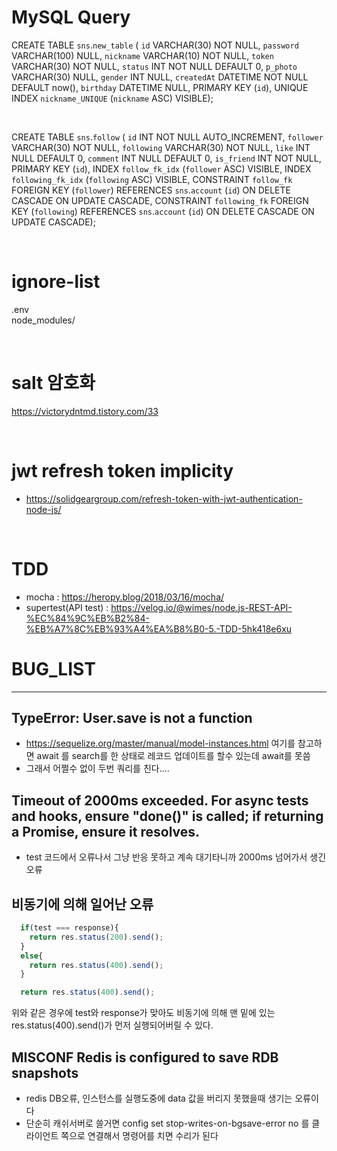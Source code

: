 # MySQL Query
  CREATE TABLE `sns`.`new_table` (
  `id` VARCHAR(30) NOT NULL,
  `password` VARCHAR(100) NULL,
  `nickname` VARCHAR(10) NOT NULL,
  `token` VARCHAR(30) NOT NULL,
  `status` INT NOT NULL DEFAULT 0,
  `p_photo` VARCHAR(30) NULL,
  `gender` INT NULL,
  `createdAt` DATETIME NOT NULL DEFAULT now(),
  `birthday` DATETIME NULL,
  PRIMARY KEY (`id`),
  UNIQUE INDEX `nickname_UNIQUE` (`nickname` ASC) VISIBLE);
  
&nbsp;  

  CREATE TABLE `sns`.`follow` (
  `id` INT NOT NULL AUTO_INCREMENT,
  `follower` VARCHAR(30) NOT NULL,
  `following` VARCHAR(30) NOT NULL,
  `like` INT NULL DEFAULT 0,
  `comment` INT NULL DEFAULT 0,
  `is_friend` INT NOT NULL,
  PRIMARY KEY (`id`),
  INDEX `follow_fk_idx` (`follower` ASC) VISIBLE,
  INDEX `following_fk_idx` (`following` ASC) VISIBLE,
  CONSTRAINT `follow_fk`
    FOREIGN KEY (`follower`)
    REFERENCES `sns`.`account` (`id`)
    ON DELETE CASCADE
    ON UPDATE CASCADE,
  CONSTRAINT `following_fk`
    FOREIGN KEY (`following`)
    REFERENCES `sns`.`account` (`id`)
    ON DELETE CASCADE
    ON UPDATE CASCADE);


&nbsp;
&nbsp;  

# ignore-list
  .env  
  node_modules/

&nbsp;
&nbsp;  

# salt 암호화
  <https://victorydntmd.tistory.com/33>

&nbsp;
&nbsp;

# jwt refresh token implicity
  - <https://solidgeargroup.com/refresh-token-with-jwt-authentication-node-js/>

&nbsp;
&nbsp;

# TDD
 - mocha : <https://heropy.blog/2018/03/16/mocha/>
 - supertest(API test) : <https://velog.io/@wimes/node.js-REST-API-%EC%84%9C%EB%B2%84-%EB%A7%8C%EB%93%A4%EA%B8%B0-5.-TDD-5hk418e6xu>



# BUG_LIST
---

## TypeError: User.save is not a function
  - <https://sequelize.org/master/manual/model-instances.html>  여기를 참고하면 await 를 search를 한 상태로 레코드 업데이트를 할수 있는데 await를 못씀
  - 그래서 어쩔수 없이 두번 쿼리를 친다....


## Timeout of 2000ms exceeded. For async tests and hooks, ensure "done()" is called; if returning a Promise, ensure it resolves.
  - test 코드에서 오류나서 그냥 반응 못하고 계속 대기타니까 2000ms 넘어가서 생긴 오류

## 비동기에 의해 일어난 오류
  ~~~ javascript
    if(test === response){
      return res.status(200).send();
    }
    else{
      return res.status(400).send();
    }

    return res.status(400).send();
  ~~~

  위와 같은 경우에 test와 response가 맞아도 비동기에 의해 맨 밑에 있는 res.status(400).send()가 먼저 실행되어버릴 수 있다.



## MISCONF Redis is configured to save RDB snapshots
  - redis DB오류, 인스턴스를 실행도중에 data 값을 버리지 못했을때 생기는 오류이다
  - 단순히 캐쉬서버로 쓸거면 config set stop-writes-on-bgsave-error no 를 클라이언트 쪽으로 연결해서 명령어를 치면 수리가 된다